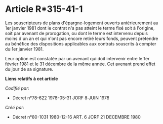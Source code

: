 # Article R*315-41-1

Les souscripteurs de plans d'épargne-logement ouverts antérieurement au 1er janvier 1981 dont le contrat n'a pas atteint le
terme fixé soit à l'origine, soit par avenant de prorogation, ou dont le terme est intervenu depuis moins d'un an et qui
n'ont pas encore retiré leurs fonds, peuvent prétendre au bénéfice des dispositions applicables aux contrats souscrits à
compter du 1er janvier 1981.

Leur option est constatée par un avenant qui doit intervenir entre le 1er février 1981 et le 31 décembre de la même année.
Cet avenant prend effet du jour de sa signature.

**Liens relatifs à cet article**

_Codifié par_:

  - Décret n°78-622 1978-05-31 JORF 8 JUIN 1978

_Créé par_:

  - Décret n°80-1031 1980-12-16 ART. 6 JORF 21 DECEMBRE 1980
